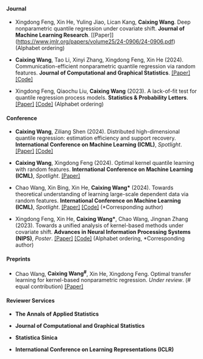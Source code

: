 #### Journal

- Xingdong Feng, Xin He, Yuling Jiao, Lican Kang, <strong>Caixing Wang</strong>. Deep nonparametric quantile regression under covariate shift. <strong>Journal of Machine Learning Research</strong>. [[Paper]] (https://www.jmlr.org/papers/volume25/24-0906/24-0906.pdf) (Alphabet ordering)

- <strong>Caixing Wang</strong>, Tao Li, Xinyi Zhang, Xingdong Feng, Xin He (2024). Communication-efficient nonparametric quantile regression via random features. <strong>Journal of Computational and Graphical Statistics</strong>. [[Paper]](https://www.tandfonline.com/doi/full/10.1080/10618600.2024.2308798) [[Code]](https://github.com/WangCaixing-96/DisRFKQR)


- Xingdong Feng, Qiaochu Liu, <strong>Caixing Wang</strong> (2023). A lack-of-fit test for quantile regression process models. <strong>Statistics \& Probability Letters</strong>. [[Paper]](https://www.sciencedirect.com/science/article/pii/S0167715222001936) 
 [[Code]](https://github.com/lqiaochu/QPLoF)
(Alphabet ordering)

#### Conference



- <strong>Caixing Wang</strong>, Ziliang Shen (2024). Distributed high-dimensional quantile regression: estimation efficiency and support recovery. <strong>International Conference on Machine Learning (ICML)</strong>, *Spotlight*.  [[Paper]](https://openreview.net/pdf?id=PDUQRBPkks) [[Code]](https://github.com/WangCaixing-96/DHSQR)

- <strong>Caixing Wang</strong>, Xingdong Feng (2024). Optimal kernel quantile learning with random features. <strong>International Conference on Machine Learning (ICML)</strong>, *Spotlight*.  [[Paper]](https://openreview.net/pdf?id=KOW9ncAiRo)

- Chao Wang, Xin Bing, Xin He, <strong>Caixing Wang*</strong> (2024). Towards theoretical understanding of learning large-scale dependent data via random features. <strong>International Conference on Machine Learning (ICML)</strong>, *Spotlight*.  [[Paper]](https://openreview.net/pdf?id=eY4jrFe6Qc) [[Code]](https://github.com/wangchao-afk/KRR-RF-DP) (*Corresponding author)

- Xingdong Feng, Xin He, <strong>Caixing Wang*</strong>, Chao Wang, Jingnan Zhang (2023). Towards a unified analysis of kernel-based methods under covariate shift. <strong>Advances in Neural Information Processing Systems (NIPS)</strong>, *Poster*. [[Paper]](https://openreview.net/pdf?id=yIcCkMUCtL) [[Code]](https://github.com/WangCaixing-96/Kernel_CS) (Alphabet ordering, *Corresponding author)


#### Preprints



- Chao Wang, <strong>Caixing Wang<sup>#<sup></strong>, Xin He, Xingdong Feng. Optimal transfer learning for kernel-based nonparametric regression. *Under review*. (# equal contribution) [[Paper]](https://arxiv.org/pdf/2310.13966) 






#### Reviewer Services

- <strong>The Annals of Applied Statistics</strong>

- <strong>Journal of Computational and Graphical Statistics</strong>

- <strong>Statistica Sinica</strong>

- <strong>International Conference on Learning Representations (ICLR)</strong>
